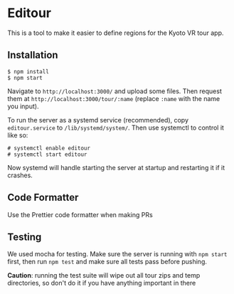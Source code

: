 # Editour

This is a tool to make it easier to define regions for the Kyoto VR tour app.

## Installation

```
$ npm install
$ npm start
```

Navigate to `http://localhost:3000/` and upload some files. Then request them at
`http://localhost:3000/tour/:name` (replace `:name` with the name you input).

To run the server as a systemd service (recommended), copy `editour.service` to
`/lib/systemd/system/`. Then use systemctl to control it like so:

```
# systemctl enable editour
# systemctl start editour
```

Now systemd will handle starting the server at startup and restarting it if it
crashes.

## Code Formatter

Use the Prettier code formatter when making PRs

## Testing

We used mocha for testing. Make sure the server is running with `npm start`
first, then run `npm test` and make sure all tests pass before pushing.

**Caution**: running the test suite will wipe out all tour zips and temp
directories, so don't do it if you have anything important in there
